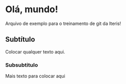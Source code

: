 # Olá, mundo!

Arquivo de exemplo para o treinamento de git da Iteris!

## Subtítulo

Colocar qualquer texto aqui.

### Subsubtitulo

Mais texto para colocar aqui
